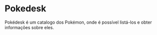 # Pokedesk
Pokédesk é um catalogo dos Pokémon, onde é possível listá-los e obter informações sobre eles.

